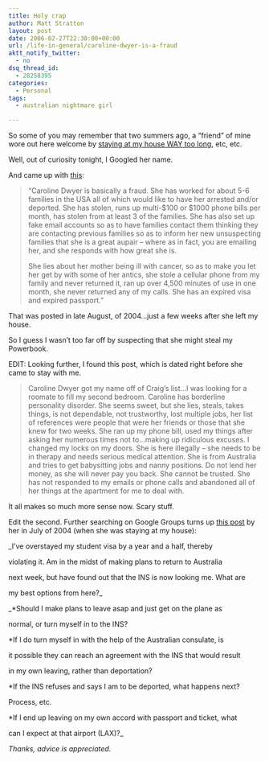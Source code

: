 ```yaml
---
title: Holy crap
author: Matt Stratton
layout: post
date: 2006-02-27T22:30:00+00:00
url: /life-in-general/caroline-dwyer-is-a-fraud
aktt_notify_twitter:
  - no
dsq_thread_id:
  - 28258395
categories:
  - Personal
tags:
  - australian nightmare girl

---
```

So some of you may remember that two summers ago, a &#8220;friend&#8221; of mine wore out here welcome by [staying at my house WAY too long][1], etc, etc.

Well, out of curiosity tonight, I Googled her name.

And came up with [this][2]:

> “Caroline Dwyer is basically a fraud. She has worked for about 5-6 families in the USA all of which would like to have her arrested and/or deported. She has stolen, runs up multi-$100 or $1000 phone bills per month, has stolen from at least 3 of the families. She has also set up fake email accounts so as to have families contact them thinking they are contacting previous families so as to inform her new unsuspecting families that she is a great aupair &#8211; where as in fact, you are emailing her, and she responds with how great she is.
> 
> She lies about her mother being ill with cancer, so as to make you let her get by with some of her antics, she stole a cellular phone from my family and never returned it, ran up over 4,500 minutes of use in one month, she never returned any of my calls. She has an expired visa and expired passport.”

That was posted in late August, of 2004&#8230;just a few weeks after she left my house.

So I guess I wasn&#8217;t too far off by suspecting that she might steal my Powerbook.

EDIT: Looking further, I found this post, which is dated right before she came to stay with me.

> Caroline Dwyer got my name off of Craig&#8217;s list&#8230;I was looking for a roomate to fill my second bedroom. Caroline has borderline personality disorder. She seems sweet, but she lies, steals, takes things, is not dependable, not trustworthy, lost multiple jobs, her list of references were people that were her friends or those that she knew for two weeks. She ran up my phone bill, used my things after asking her numerous times not to&#8230;making up ridiculous excuses. I changed my locks on my doors. She is here illegally &#8211; she needs to be in therapy and needs serious medical attention. She is from Australia and tries to get babysitting jobs and nanny positions. Do not lend her money, as she will never pay you back. She cannot be trusted. She has not responded to my emails or phone calls and abandoned all of her things at the apartment for me to deal with.

It all makes so much more sense now. Scary stuff.

Edit the second. Further searching on Google Groups turns up [this post][3] by her in July of 2004 (when she was staying at my house):

_I&#8217;ve overstayed my student visa by a year and a half, thereby
  
violating it. Am in the midst of making plans to return to Australia
  
next week, but have found out that the INS is now looking me. What are
  
my best options from here?_

_*Should I make plans to leave asap and just get on the plane as
  
normal, or turn myself in to the INS?
  
*If I do turn myself in with the help of the Australian consulate, is
  
it possible they can reach an agreement with the INS that would result
  
in my own leaving, rather than deportation?
  
*If the INS refuses and says I am to be deported, what happens next?
  
Process, etc.
  
*If I end up leaving on my own accord with passport and ticket, what
  
can I expect at that airport (LAX)?_

_Thanks, advice is appreciated._

 [1]: /tags/australian-nightmare-girl/
 [2]: http://lizditz.typepad.com/i_speak_of_dreams/2004/09/piracy_identity.html
 [3]: http://groups.google.com/group/misc.immigration.usa/browse_frm/thread/94ef043e8124d7b8/50abaf2f942d604e?hl=en&lr=&ie=UTF-8&safe=off&rnum=1&prev=/groups%3Fq%3Duh_oh_aussie%26hl%3Den%26lr%3D%26ie%3DUTF-8%26safe%3Doff%26selm%3D6af07901.0407171216.748bed47%2540posting.google.com%26rnum%3D1#50abaf2f942d604e